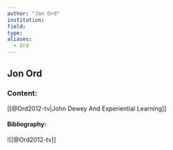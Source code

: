 ```yaml
---
author: "Jon Ord"
institution:
field:
type:
aliases:
  - Ord
---
```


## Jon Ord

### Content:
[[@Ord2012-tv|John Dewey And Experiential Learning]]

#### Bibliography:

![[@Ord2012-tv]]